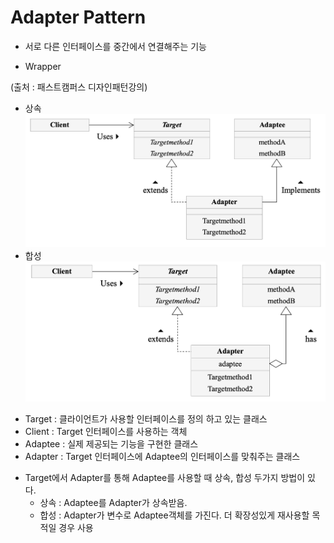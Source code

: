 # Adapter Pattern

- 서로 다른 인터페이스를 중간에서 연결해주는 기능

* Wrapper

(출처 : 패스트캠퍼스 디자인패턴강의)

- 상속
  ![구조](adapter2.png)
- 합성
  ![구조](adapter3.png)

* Target : 클라이언트가 사용할 인터페이스를 정의 하고 있는 클래스
* Client : Target 인터페이스를 사용하는 객체
* Adaptee : 실제 제공되는 기능을 구현한 클래스
* Adapter : Target 인터페이스에 Adaptee의 인터페이스를 맞춰주는 클래스

- Target에서 Adapter를 통해 Adaptee를 사용할 때 상속, 합성 두가지 방법이 있다.
  - 상속 : Adaptee를 Adapter가 상속받음.
  - 합성 : Adapter가 변수로 Adaptee객체를 가진다. 더 확장성있게 재사용할 목적일 경우 사용
